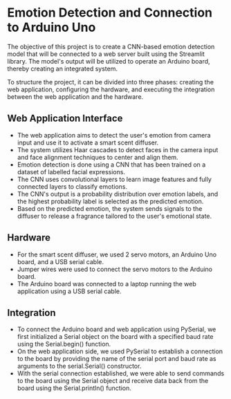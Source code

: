 
# Emotion Detection and Connection to Arduino Uno
The objective of this project is to create a CNN-based emotion detection model that will be connected to a web server built using the Streamlit library. The model's output will be utilized to operate an Arduino board, thereby creating an integrated system.

To structure the project, it can be divided into three phases: creating the web application, configuring the hardware, and executing the integration between the web application and the hardware.

## Web Application Interface

- The web application aims to detect the user's emotion from camera input and use it to activate a smart scent diffuser.
- The system utilizes Haar cascades to detect faces in the camera input and face alignment techniques to center and align them.
- Emotion detection is done using a CNN that has been trained on a dataset of labelled facial expressions.
- The CNN uses convolutional layers to learn image features and fully connected layers to classify emotions.
- The CNN's output is a probability distribution over emotion labels, and the highest probability label is selected as the predicted emotion.
- Based on the predicted emotion, the system sends signals to the diffuser to release a fragrance tailored to the user's emotional state.

## Hardware
- For the smart scent diffuser, we used 2 servo motors, an Arduino Uno board, and a USB serial cable.
- Jumper wires were used to connect the servo motors to the Arduino board.
- The Arduino board was connected to a laptop running the web application using a USB serial cable.

## Integration 
- To connect the Arduino board and web application using PySerial, we first initialized a Serial object on the board with a specified baud rate using the Serial.begin() function.
- On the web application side, we used PySerial to establish a connection to the board by providing the name of the serial port and baud rate as arguments to the serial.Serial() constructor.
- With the serial connection established, we were able to send commands to the board using the Serial object and receive data back from the board using the Serial.println() function.
